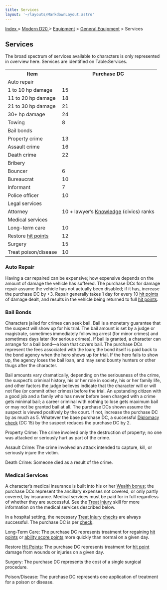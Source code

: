 ```yaml
---
title: Services
layout: '~/layouts/MarkdownLayout.astro'
---
```


[ Index ](/) > [ Modern D20 ](/modern.d20.srd) > [Equipment](/modern.d20.srd/equipment) > [General Equipment](/modern.d20.srd/equipment/equipment.general) > Services

## Services

The broad spectrum of services available to characters is only represented in
overview here. Services are identified on Table:Services.


<table> <tr> <th>Item</th> <th>Purchase DC</th> </tr> <tr class="shaded"> <td colspan="2">Auto repair</td> </tr> <tr><td> 1 to 10 hp damage</td><td> 15 </td></tr> <tr><td> 11 to 20 hp damage</td><td> 18 </td></tr> <tr><td> 21 to 30 hp damage</td><td> 21 </td></tr> <tr><td> 30+ hp damage</td><td> 24 </td></tr> <tr><td> Towing</td><td> 8 </td></tr> <tr class="shaded"><td colspan="2"> Bail bonds </td></tr> <tr><td> Property crime</td><td> 13 </td></tr> <tr><td> Assault crime</td><td> 16 </td></tr> <tr><td> Death crime</td><td> 22 </td></tr> <tr class="shaded"><td colspan="2"> Bribery </td></tr> <tr><td> Bouncer</td><td> 6 </td></tr> <tr><td> Bureaucrat</td><td> 10 </td></tr> <tr><td> Informant</td><td> 7 </td></tr> <tr><td> Police officer</td><td> 10 </td></tr> <tr class="shaded"><td colspan="2"> Legal services</td></tr> <tr><td> Attorney</td><td> 10 + lawyer’s <a href="/modern.d20.srd/skills/knowledge">Knowledge</a> (civics) ranks </td> </tr> <tr class="shaded"><td colspan="2"> Medical services </td></tr> <tr><td> Long-term care</td><td> 10 </td></tr> <tr><td> Restore <a href="/modern.d20.srd/combat/hit.points">hit points</a></td> <td> 12 </td></tr> <tr><td> Surgery</td><td> 15 </td></tr> <tr><td> Treat poison/disease</td><td> 10 </td></tr> </table>


### Auto Repair

Having a car repaired can be expensive; how expensive depends on the amount of
damage the vehicle has suffered. The purchase DCs for damage repair assume the
vehicle has not actually been disabled; if it has, increase the purchase DC by
+3. Repair generally takes 1 day for every 10 [hit points](/modern.d20.srd/combat/hit.points) of damage dealt, and results in the
vehicle being returned to full [hit points](/modern.d20.srd/combat/hit.points).

### Bail Bonds

Characters jailed for crimes can seek bail. Bail is a monetary guarantee that
the suspect will show up for his trial. The bail amount is set by a judge or
magistrate, sometimes immediately following arrest (for minor crimes) and
sometimes days later (for serious crimes). If bail is granted, a character can
arrange for a bail bond—a loan that covers bail. The purchase DCs represent
the fees associated with the loan; the bond itself is paid back to the bond
agency when the hero shows up for trial. If the hero fails to show up, the
agency loses the bail loan, and may send bounty hunters or other thugs after
the character.

Bail amounts vary dramatically, depending on the seriousness of the crime, the
suspect’s criminal history, his or her role in society, his or her family
life, and other factors the judge believes indicate that the character will or
will not flee (or commit other crimes) before the trial. An upstanding citizen
with a good job and a family who has never before been charged with a crime
gets minimal bail; a career criminal with nothing to lose gets maximum bail or
may not be granted bail at all. The purchase DCs shown assume the suspect is
viewed positively by the court. If not, increase the purchase DC by as much as
5. Whatever the base purchase DC, a successful
[Diplomacy](/modern.d20.srd/skills/diplomacy)
[check](/modern.d20.srd/skills/skill.basics) (DC 15) by the suspect
reduces the purchase DC by 2.

Property Crime: The crime involved only the destruction of property; no one
was attacked or seriously hurt as part of the crime.

Assault Crime: The crime involved an attack intended to capture, kill, or
seriously injure the victim.

Death Crime: Someone died as a result of the crime.

### Medical Services

A character’s medical insurance is built into his or her [Wealth bonus](/modern.d20.srd/wealth/wealth.bonus); the purchase DCs represent the
ancillary expenses not covered, or only partly covered, by insurance. Medical
services must be paid for in full regardless of whether they are successful.
See the [Treat Injury](/modern.d20.srd/skills/treat.injury) skill for more
information on the medical services described below.

In a hospital setting, the necessary [Treat Injury](/modern.d20.srd/skills/treat.injury)
[checks](/modern.d20.srd/skills/skill.basics) are always successful.
The purchase DC is per [check](/modern.d20.srd/skills/skill.basics).

Long-Term Care: The purchase DC represents treatment for regaining [hit points](/modern.d20.srd/combat/hit.points) or [ability score points](/modern.d20.srd/basics/ability.scores) more quickly than normal on a
given day.

Restore [Hit Points](/modern.d20.srd/combat/hit.points): The purchase DC
represents treatment for [hit point](/modern.d20.srd/combat/hit.points) damage
from wounds or injuries on a given day.

Surgery: The purchase DC represents the cost of a single surgical procedure.

Poison/Disease: The purchase DC represents one application of treatment for a
poison or disease.

